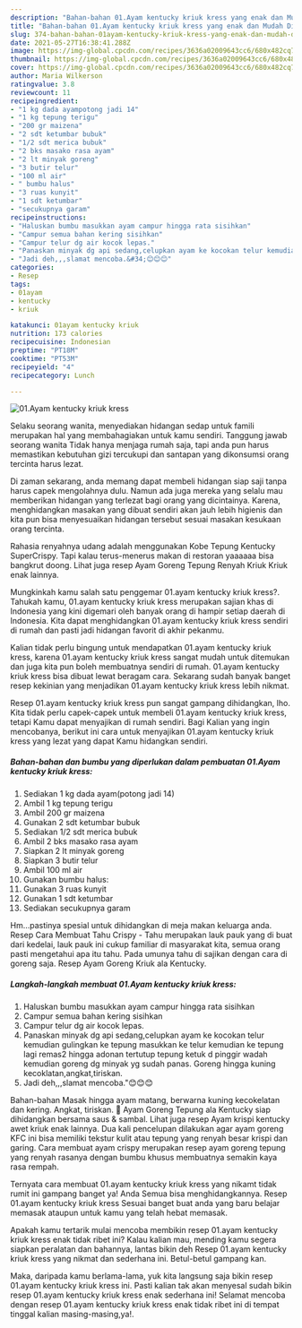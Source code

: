 ```yaml
---
description: "Bahan-bahan 01.Ayam kentucky kriuk kress yang enak dan Mudah Dibuat"
title: "Bahan-bahan 01.Ayam kentucky kriuk kress yang enak dan Mudah Dibuat"
slug: 374-bahan-bahan-01ayam-kentucky-kriuk-kress-yang-enak-dan-mudah-dibuat
date: 2021-05-27T16:38:41.288Z
image: https://img-global.cpcdn.com/recipes/3636a02009643cc6/680x482cq70/01ayam-kentucky-kriuk-kress-foto-resep-utama.jpg
thumbnail: https://img-global.cpcdn.com/recipes/3636a02009643cc6/680x482cq70/01ayam-kentucky-kriuk-kress-foto-resep-utama.jpg
cover: https://img-global.cpcdn.com/recipes/3636a02009643cc6/680x482cq70/01ayam-kentucky-kriuk-kress-foto-resep-utama.jpg
author: Maria Wilkerson
ratingvalue: 3.8
reviewcount: 11
recipeingredient:
- "1 kg dada ayampotong jadi 14"
- "1 kg tepung terigu"
- "200 gr maizena"
- "2 sdt ketumbar bubuk"
- "1/2 sdt merica bubuk"
- "2 bks masako rasa ayam"
- "2 lt minyak goreng"
- "3 butir telur"
- "100 ml air"
- " bumbu halus"
- "3 ruas kunyit"
- "1 sdt ketumbar"
- "secukupnya garam"
recipeinstructions:
- "Haluskan bumbu masukkan ayam campur hingga rata sisihkan"
- "Campur semua bahan kering sisihkan"
- "Campur telur dg air kocok lepas."
- "Panaskan minyak dg api sedang,celupkan ayam ke kocokan telur kemudian gulingkan ke tepung masukkan ke telur kemudian ke tepung lagi remas2 hingga adonan tertutup tepung ketuk d pinggir wadah kemudian goreng dg minyak yg sudah panas. Goreng hingga kuning kecoklatan,angkat,tiriskan."
- "Jadi deh,,,slamat mencoba.&#34;😊😊😊"
categories:
- Resep
tags:
- 01ayam
- kentucky
- kriuk

katakunci: 01ayam kentucky kriuk 
nutrition: 173 calories
recipecuisine: Indonesian
preptime: "PT18M"
cooktime: "PT53M"
recipeyield: "4"
recipecategory: Lunch

---
```



![01.Ayam kentucky kriuk kress](https://img-global.cpcdn.com/recipes/3636a02009643cc6/680x482cq70/01ayam-kentucky-kriuk-kress-foto-resep-utama.jpg)

Selaku seorang wanita, menyediakan hidangan sedap untuk famili merupakan hal yang membahagiakan untuk kamu sendiri. Tanggung jawab seorang  wanita Tidak hanya menjaga rumah saja, tapi anda pun harus memastikan kebutuhan gizi tercukupi dan santapan yang dikonsumsi orang tercinta harus lezat.

Di zaman  sekarang, anda memang dapat membeli hidangan siap saji tanpa harus capek mengolahnya dulu. Namun ada juga mereka yang selalu mau memberikan hidangan yang terlezat bagi orang yang dicintainya. Karena, menghidangkan masakan yang dibuat sendiri akan jauh lebih higienis dan kita pun bisa menyesuaikan hidangan tersebut sesuai masakan kesukaan orang tercinta. 

Rahasia renyahnya udang adalah menggunakan Kobe Tepung Kentucky SuperCrispy. Tapi kalau terus-menerus makan di restoran yaaaaaa bisa bangkrut doong. Lihat juga resep Ayam Goreng Tepung Renyah Kriuk Kriuk enak lainnya.

Mungkinkah kamu salah satu penggemar 01.ayam kentucky kriuk kress?. Tahukah kamu, 01.ayam kentucky kriuk kress merupakan sajian khas di Indonesia yang kini digemari oleh banyak orang di hampir setiap daerah di Indonesia. Kita dapat menghidangkan 01.ayam kentucky kriuk kress sendiri di rumah dan pasti jadi hidangan favorit di akhir pekanmu.

Kalian tidak perlu bingung untuk mendapatkan 01.ayam kentucky kriuk kress, karena 01.ayam kentucky kriuk kress sangat mudah untuk ditemukan dan juga kita pun boleh membuatnya sendiri di rumah. 01.ayam kentucky kriuk kress bisa dibuat lewat beragam cara. Sekarang sudah banyak banget resep kekinian yang menjadikan 01.ayam kentucky kriuk kress lebih nikmat.

Resep 01.ayam kentucky kriuk kress pun sangat gampang dihidangkan, lho. Kita tidak perlu capek-capek untuk membeli 01.ayam kentucky kriuk kress, tetapi Kamu dapat menyajikan di rumah sendiri. Bagi Kalian yang ingin mencobanya, berikut ini cara untuk menyajikan 01.ayam kentucky kriuk kress yang lezat yang dapat Kamu hidangkan sendiri.

<!--inarticleads1-->

##### Bahan-bahan dan bumbu yang diperlukan dalam pembuatan 01.Ayam kentucky kriuk kress:

1. Sediakan 1 kg dada ayam(potong jadi 14)
1. Ambil 1 kg tepung terigu
1. Ambil 200 gr maizena
1. Gunakan 2 sdt ketumbar bubuk
1. Sediakan 1/2 sdt merica bubuk
1. Ambil 2 bks masako rasa ayam
1. Siapkan 2 lt minyak goreng
1. Siapkan 3 butir telur
1. Ambil 100 ml air
1. Gunakan  bumbu halus:
1. Gunakan 3 ruas kunyit
1. Gunakan 1 sdt ketumbar
1. Sediakan secukupnya garam


Hm…pastinya spesial untuk dihidangkan di meja makan keluarga anda. Resep Cara Membuat Tahu Crispy - Tahu merupakan lauk pauk yang di buat dari kedelai, lauk pauk ini cukup familiar di masyarakat kita, semua orang pasti mengetahui apa itu tahu. Pada umunya tahu di sajikan dengan cara di goreng saja. Resep Ayam Goreng Kriuk ala Kentucky. 

<!--inarticleads2-->

##### Langkah-langkah membuat 01.Ayam kentucky kriuk kress:

1. Haluskan bumbu masukkan ayam campur hingga rata sisihkan
1. Campur semua bahan kering sisihkan
1. Campur telur dg air kocok lepas.
1. Panaskan minyak dg api sedang,celupkan ayam ke kocokan telur kemudian gulingkan ke tepung masukkan ke telur kemudian ke tepung lagi remas2 hingga adonan tertutup tepung ketuk d pinggir wadah kemudian goreng dg minyak yg sudah panas. Goreng hingga kuning kecoklatan,angkat,tiriskan.
1. Jadi deh,,,slamat mencoba.&#34;😊😊😊


Bahan-bahan Masak hingga ayam matang, berwarna kuning kecokelatan dan kering. Angkat, tiriskan.  Ayam Goreng Tepung ala Kentucky siap dihidangkan bersama saus &amp; sambal. Lihat juga resep Ayam krispi kentucky awet kriuk enak lainnya. Dua kali pencelupan dilakukan agar ayam goreng KFC ini bisa memiliki tekstur kulit atau tepung yang renyah besar krispi dan garing. Cara membuat ayam crispy merupakan resep ayam goreng tepung yang renyah rasanya dengan bumbu khusus membuatnya semakin kaya rasa rempah. 

Ternyata cara membuat 01.ayam kentucky kriuk kress yang nikamt tidak rumit ini gampang banget ya! Anda Semua bisa menghidangkannya. Resep 01.ayam kentucky kriuk kress Sesuai banget buat anda yang baru belajar memasak ataupun untuk kamu yang telah hebat memasak.

Apakah kamu tertarik mulai mencoba membikin resep 01.ayam kentucky kriuk kress enak tidak ribet ini? Kalau kalian mau, mending kamu segera siapkan peralatan dan bahannya, lantas bikin deh Resep 01.ayam kentucky kriuk kress yang nikmat dan sederhana ini. Betul-betul gampang kan. 

Maka, daripada kamu berlama-lama, yuk kita langsung saja bikin resep 01.ayam kentucky kriuk kress ini. Pasti kalian tak akan menyesal sudah bikin resep 01.ayam kentucky kriuk kress enak sederhana ini! Selamat mencoba dengan resep 01.ayam kentucky kriuk kress enak tidak ribet ini di tempat tinggal kalian masing-masing,ya!.


